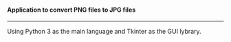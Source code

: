 #### Application to convert PNG files to JPG files
------
Using Python 3 as the main language and Tkinter as the GUI lybrary.
 
